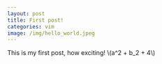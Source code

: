 ```yaml
---
layout: post
title: First post!
categories: vim
image: /img/hello_world.jpeg
---
```


This is my first post, how exciting!
\\(a^2 + b\_2 + 4\\)

